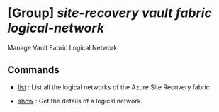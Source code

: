 # [Group] _site-recovery vault fabric logical-network_

Manage Vault Fabric Logical Network

## Commands

- [list](/Commands/site-recovery/vault/fabric/logical-network/_list.md)
: List all the logical networks of the Azure Site Recovery fabric.

- [show](/Commands/site-recovery/vault/fabric/logical-network/_show.md)
: Get the details of a logical network.
